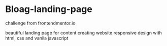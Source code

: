 # Bloag-landing-page
challenge from frontendmentor.io 

beautiful landing page for content creating website responsive design with html, css and vanila javascript

